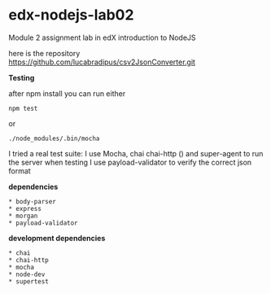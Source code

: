 
# edx-nodejs-lab02
Module 2 assignment lab in edX introduction to NodeJS 

here is the repository https://github.com/lucabradipus/csv2JsonConverter.git

**Testing**

after npm install you can run either
    
    npm test  
or 
    
    ./node_modules/.bin/mocha  

I tried a real test suite: I use Mocha, chai  chai-http () and super-agent to run the server when testing
I use payload-validator to verify the correct json format


**dependencies**

    * body-parser
    * express
    * morgan
    * payload-validator
  
**development dependencies**

    * chai
    * chai-http
    * mocha
    * node-dev
    * supertest
    
